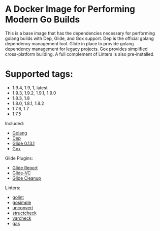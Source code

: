 # A Docker Image for Performing Modern Go Builds

This is a base image that has the dependencies necessary for performing golang builds with Dep, Glide, and Gox support. Dep is the official golang dependency management tool. Glide in place to provide golang dependency management for legacy projects. Gox provides simplified cross-platform building. A full complement of Linters is also pre-installed.

# Supported tags:
- 1.9.4, 1.9, 1, latest
- 1.9.3, 1.9.2, 1.9.1, 1.9.0
- 1.8.3, 1.8
- 1.8.0, 1.8.1, 1.8.2
- 1.7.6, 1.7
- 1.7.5

Included:
* [Golang](https://golang.org/)
* [Dep](https://github.com/golang/dep)
* [Glide 0.13.1](https://github.com/Masterminds/glide)
* [Gox](https://github.com/mitchellh/gox)

Glide Plugins:
* [Glide Report](https://github.com/Masterminds/glide-report)
* [Glide-VC](https://github.com/sgotti/glide-vc)
* [Glide Cleanup](https://github.com/ngdinhtoan/glide-cleanup)

Linters:
* [golint](https://github.com/golang/lint/golint)
* [gosimple](https://honnef.co/go/simple/cmd/gosimple)
* [unconvert](https://github.com/mdempsky/unconvert)
* [structcheck](https://github.com/opennota/check/cmd/structcheck)
* [varcheck](https://github.com/opennota/check/cmd/varcheck)
* [gas](https://github.com/HewlettPackard/gas)
